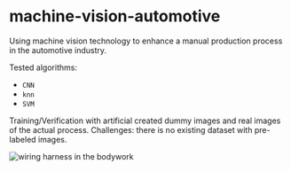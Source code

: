 # machine-vision-automotive
Using machine vision technology to enhance a manual production process in the automotive industry. 

Tested algorithms: 
- `CNN`
- `knn`
- `SVM`

Training/Verification with artificial created dummy images and real images of the actual process.
Challenges: there is no existing dataset with pre-labeled images.

![wiring harness in the bodywork](https://github.com/struwwelk0eter/machine-vision-automotive/blob/main/kabel2.jpg?raw=true)

